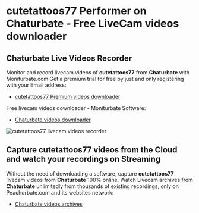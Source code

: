 # cutetattoos77 Performer on Chaturbate - Free LiveCam videos downloader

## Chaturbate Live Videos Recorder

Monitor and record livecam videos of **cutetattoos77** from **Chaturbate** with Moniturbate.com
Get a premium trial for free by just and only registering with your Email address:
* [cutetattoos77 Premium videos downloader](https://moniturbate.com/request-demo-licence-key.html)

Free livecam videos downloader - Moniturbate Software:
* [Chaturbate videos downloader](https://moniturbate.com/moniturbate-download-software.html)

![cutetattoos77 livecam videos recorder](https://peachurnet.com/templates/moniturbate-software.png)


## Capture cutetattoos77 videos from the Cloud and watch your recordings on Streaming

Without the need of downloading a software, capture **cutetattoos77** livecam videos from **Chaturbate** 100% online.
Watch Livecam archives from **Chaturbate** unlimitedly from thousands of existing recordings, only on Peachurbate.com and its websites network:
* [Chaturbate videos archives](https://peachurnet.com/)
